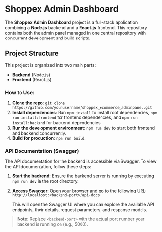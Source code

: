 # Shoppex Admin Dashboard

The **Shoppex Admin Dashboard** project is a full-stack application combining a **Node.js** backend and a **React.js** frontend. This repository contains both the admin panel managed in one central repository with concurrent development and build scripts.

## Project Structure

This project is organized into two main parts:
- **Backend** (Node.js)
- **Frontend** (React.js)

### How to Use:
1. **Clone the repo**: `git clone https://github.com/yourusername/shoppex_ecommerce_adminpanel.git`
2. **Install dependencies**: Run `npm install` to install root dependencies, `npm run install:frontend` for frontend dependencies, and `npm run install:backend` for backend dependencies.
3. **Run the development environment**: `npm run dev` to start both frontend and backend concurrently.
4. **Build for production**: `npm run build`.

### API Documentation (Swagger)

The API documentation for the backend is accessible via Swagger. To view the API documentation, follow these steps:

1. **Start the backend**: Ensure the backend server is running by executing `npm run dev` in the root directory.
2. **Access Swagger**: Open your browser and go to the following URL:  
   `http://localhost:<backend-port>/api-docs`

   This will open the Swagger UI where you can explore the available API endpoints, their details, request parameters, and response models.
   
> **Note**: Replace `<backend-port>` with the actual port number your backend is running on (e.g., 5000).
